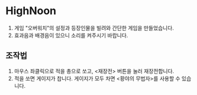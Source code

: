 # HighNoon
1. 게임 "오버워치"의 설정과 등장인물을 빌려와 간단한 게임을 만들었습니다.
2. 효과음과 배경음이 있으니 소리를 켜주시기 바랍니다.
## 조작법 
1. 마우스 좌클릭으로 적을 총으로 쏘고, <재장전> 버튼을 눌러 재장전합니다.
2. 적을 쏘면 게이지가 찹니다. 게이지가 모두 차면 <황야의 무법자>를 사용할 수 있습니다.
